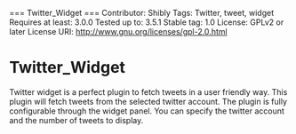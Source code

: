 === Twitter_Widget ===
Contributor: Shibly
Tags: Twitter, tweet, widget
Requires at least: 3.0.0
Tested up to: 3.5.1
Stable tag: 1.0
License: GPLv2 or later
License URI: http://www.gnu.org/licenses/gpl-2.0.html


Twitter_Widget
==============

Twitter widget is a perfect plugin to fetch tweets in a user friendly way. 
This plugin will fetch tweets from the selected twitter account. The plugin is fully configurable through the widget panel. You can specify the twitter account and the number of tweets to display. 
